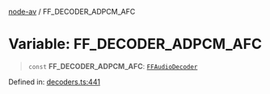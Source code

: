 [node-av](../globals.md) / FF\_DECODER\_ADPCM\_AFC

# Variable: FF\_DECODER\_ADPCM\_AFC

> `const` **FF\_DECODER\_ADPCM\_AFC**: [`FFAudioDecoder`](../type-aliases/FFAudioDecoder.md)

Defined in: [decoders.ts:441](https://github.com/seydx/av/blob/f8631fc881b394300b1479f511d55cf1c370a87f/src/constants/decoders.ts#L441)
